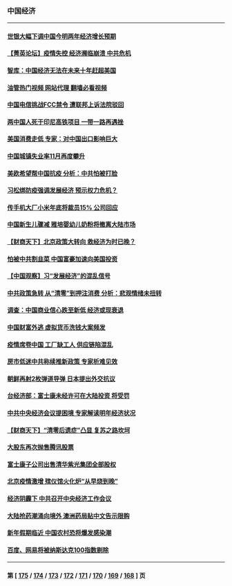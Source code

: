 ### 中国经济
---
#### [世银大幅下调中国今明两年经济增长预期](../../pages/ncid283/n13888612.md?12211645) 
#### [【菁英论坛】疫情失控 经济濒临崩溃 中共危机](../../pages/ncid283/n13888408.md?12211645) 
#### [智库：中国经济无法在未来十年赶超美国](../../pages/ncid283/n13888561.md?12211645) 
#### [油管热门视频 网站代理 翻墙必看视频](http://138.2.39.72:81/youtube.html?epic-marker?12211645)
#### [中国电信挑战FCC禁令 遭联邦上诉法院驳回](../../pages/ncid283/n13888488.md?12211645) 
#### [两中国人死于印尼高铁项目 一带一路再遇挫](../../pages/ncid283/n13888453.md?12211645) 
#### [美国消费走低 专家：对中国出口影响巨大](../../pages/ncid283/n13888377.md?12211645) 
#### [中国城镇失业率11月再度攀升](../../pages/ncid283/n13888335.md?12211645) 
#### [美欧希望帮中国抗疫 分析：中共怕被打脸](../../pages/ncid283/n13888404.md?12211645) 
#### [习松绑防疫强调发展经济 预示权力危机？](../../pages/ncid283/n13888201.md?12211645) 
#### [传手机大厂小米年底将裁员15% 公司回应](../../pages/ncid283/n13888136.md?12211645) 
#### [中国新生儿骤减 雅培婴幼儿奶粉将撤离大陆市场](../../pages/ncid283/n13888109.md?12211645) 
#### [【财商天下】北京政策大转向 救经济为时已晚？](../../pages/ncid283/n13887822.md?12211645) 
#### [怕被中共割韭菜 中国富豪加速向美国投资](../../pages/ncid283/n13887794.md?12211645) 
#### [【中国观察】习“发展经济”的混乱信号](../../pages/ncid283/n13887541.md?12211645) 
#### [中共政策急转 从“清零”到押注消费 分析：悲观情绪未扭转](../../pages/ncid283/n13887607.md?12211645) 
#### [调查：中国商业信心跌至新低 经济或现衰退](../../pages/ncid283/n13887381.md?12211645) 
#### [中国财富外逃 虚拟货币洗钱大案频发](../../pages/ncid283/n13887232.md?12211645) 
#### [疫情席卷中国 工厂缺工人 供应链陷混乱](../../pages/ncid283/n13887339.md?12211645) 
#### [房市低迷中共称续推新政策 专家析难见效](../../pages/ncid283/n13887144.md?12211645) 
#### [朝鲜再射2枚弹道导弹 日本提出外交抗议](../../pages/ncid283/n13887055.md?12211645) 
#### [台经济部：富士康未经许可在大陆投资 将受罚](../../pages/ncid283/n13886861.md?12211645) 
#### [中共中央经济会议提困境 专家解读明年经济状况](../../pages/ncid283/n13886550.md?12211645) 
#### [【财商天下】“清零后遗症”凸显 复苏之路坎坷](../../pages/ncid283/n13886408.md?12211645) 
#### [大股东再次抛售腾讯股票](../../pages/ncid283/n13886363.md?12211645) 
#### [富士康子公司出售清华紫光集团全部股权](../../pages/ncid283/n13886348.md?12211645) 
#### [北京疫情激增 殡仪馆火化炉“从早烧到晚”](../../pages/ncid283/n13886237.md?12211645) 
#### [经济阴霾下 中共召开中央经济工作会议](../../pages/ncid283/n13886283.md?12211645) 
#### [大陆抢药潮涌向境外 澳洲药局贴中文告示限购](../../pages/ncid283/n13886157.md?12211645) 
#### [新年假期临近 中国农村恐将爆发感染潮](../../pages/ncid283/n13886148.md?12211645) 
#### [百度、网易将被纳斯达克100指数剔除](../../pages/ncid283/n13886092.md?12211645) 

---
#### 第 [ [175](./175.md?12211645) / [174](./174.md?12211645) / [173](./173.md?12211645) / [172](./172.md?12211645) / [171](./171.md?12211645) / [170](./170.md?12211645) / [169](./169.md?12211645) / [168](./168.md?12211645) ] 页
